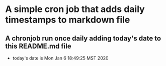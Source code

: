 A simple cron job that adds daily timestamps to markdown file
============================================================
## A chronjob run once daily adding today's date to this README.md file
* today's date is Mon Jan  6 18:49:25 MST 2020
